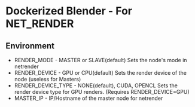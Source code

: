 # Dockerized Blender - For NET_RENDER

## Environment

 - RENDER_MODE - MASTER or SLAVE(default)
 Sets the node's mode in netrender
 - RENDER_DEVICE - GPU or CPU(default)
 Sets the render device of the node (useless for Masters)
 - RENDER_DEVICE_TYPE - NONE(default), CUDA, OPENCL
 Sets the render device type for GPU renders. (Requires RENDER_DEVICE=GPU)
 - MASTER_IP - IP/Hostname of the master node for netrender
